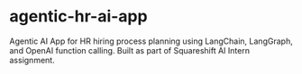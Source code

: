 # agentic-hr-ai-app
Agentic AI App for HR hiring process planning using LangChain, LangGraph, and OpenAI function calling. Built as part of Squareshift AI Intern assignment.
